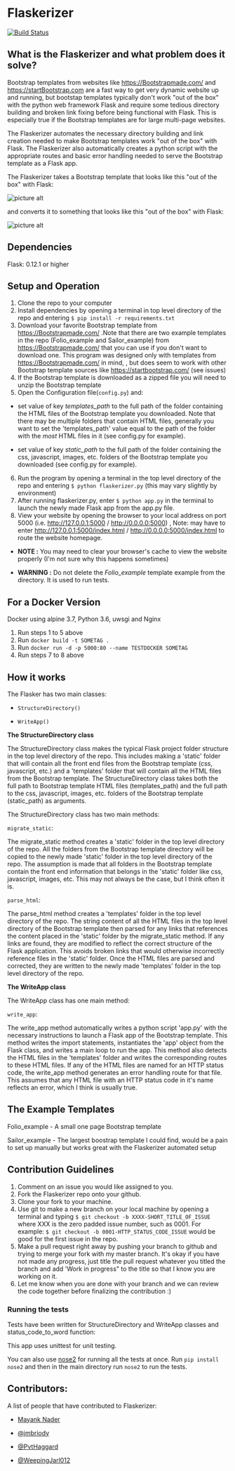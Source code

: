 # Flaskerizer

[![Build Status](https://travis-ci.org/brettvanderwerff/Flaskerizer.svg?branch=master)](https://travis-ci.org/brettvanderwerff/Flaskerizer)

## What is the Flaskerizer and what problem does it solve?

Bootstrap templates from websites like https://Bootstrapmade.com/ and https://startBootstrap.com are a fast way to get very dynamic website up and running, but bootstap templates typically don't work "out of the box" with the python web framework Flask and require some tedious directory building and broken link fixing before being functional with Flask. This is especially true if the Bootstrap templates are for large multi-page websites. 

The Flaskerizer automates the necessary directory building and link creation needed to make Bootstrap templates work "out of the box" with Flask. The Flaskerizer also automatically creates a python script with the appropriate routes and basic error handling needed to serve the Bootstrap template as a Flask app.

The Flaskerizer takes a Bootstrap template that looks like this "out of the box" with Flask:

![picture alt](/readme_images/not_working_example.png)

and converts it to something that looks like this "out of the box" with Flask:

![picture alt](/readme_images/working_example.png)

## Dependencies

Flask: 0.12.1 or higher

## Setup and Operation

1. Clone the repo to your computer
2. Install dependencies by opening a terminal in top level directory of the repo and entering `$ pip install -r requirements.txt` 
3. Download your favorite Bootstrap template from https://Bootstrapmade.com/ .Note that there are two example templates in the repo (Folio_example and Sailor_example) from https://Bootstrapmade.com/ that you can use if you don't want to download one. This program was designed only with templates from https://Bootstrapmade.com/ in mind, , but does seem to work with other Bootstrap template sources like https://startbootstrap.com/ (see issues)  
4. If the Bootstrap template is downloaded as a zipped file you will need to unzip the Bootstrap template
5. Open the Configuration file(`config.py`) and:

* set value of key *templates_path* to the full path of the folder containing the HTML files of the Bootstrap template you downloaded. Note that there may be multiple folders that contain HTML files, generally you want to set the 'templates_path' value equal to the path of the folder with the *most* HTML files in it (see config.py for example).

* set value of key *static_path* to the full path of the folder containing the css, javascript, images, etc. folders of the Bootstrap template you downloaded (see config.py for example).

 
6. Run the program by opening a terminal in the top level directory of the repo and entering `$ python flaskerizer.py` (this may vary slightly by environment)
7. After running flaskerizer.py, enter `$ python app.py` in the terminal to launch the newly made Flask app from the app.py file.
8. View your website by opening the browser to your local address on port 5000 (i.e. http://127.0.0.1:5000 / http://0.0.0.0:5000) , Note: may have to enter http://127.0.0.1:5000/index.html / http://0.0.0.0:5000/index.html to route the  website homepage.

- **NOTE :** You may need to clear your browser's cache to view the website properly (I'm not sure why this happens sometimes)

- **WARNING :** Do not delete the *Folio_example* template example from the directory. It is used to run tests.

## For a Docker Version
Docker using alpine 3.7, Python 3.6, uwsgi and Nginx

1. Run steps 1 to 5 above
2. Run `docker build -t SOMETAG .`
3. Run `docker run -d -p 5000:80 --name TESTDOCKER SOMETAG`
4. Run steps 7 to 8 above

## How it works

The Flasker has two main classes:
* `StructureDirectory()`

* `WriteApp()`

**The StructureDirectory class**

The StructureDirectory class makes the typical Flask project folder structure in the top level directory of the repo. This includes making a 'static' folder that will contain all the front end files from the Bootstrap template (css, javascript, etc.) and a 'templates' folder that will contain all the HTML files from the Bootstrap template. The StructureDirectory class takes both the full path to Bootstrap template HTML files (templates_path) and the full path to the css, javascript, images, etc. folders of the Bootstrap template (static_path) as arguments.  

The StructureDirectory class has two main methods:

`migrate_static`:

The migrate_static method creates a 'static' folder in the top level directory of the repo. All the folders from the Bootstrap template directory will be copied to the newly made 'static' folder in the top level directory of the repo. The assumption is made that all folders in the Bootstrap template contain the front end information that belongs in the 'static' folder like css, javascript, images, etc. This may not always be the case, but I think often it is. 

`parse_html`:

The parse_html method creates a 'templates' folder in the top level directory of the repo. The string content of all the HTML files in the top level directory of the Bootstrap template then parsed for any links that references the content placed in the 'static' folder by the migrate_static method. If any links are found, they are modified to reflect the correct structure of the Flask application. This avoids broken links that would otherwise incorrectly reference files in the 'static' folder. Once the HTML files are parsed and corrected, they are written to the newly made 'templates' folder in the top level directory of the repo. 

**The WriteApp class**


The WriteApp class has one main method:

`write_app`:

The write_app method automatically writes a python script 'app.py' with the necessary instructions to launch a Flask app of the Bootstrap template. This method writes the import statements, instantiates the 'app' object from the Flask class, and writes a main loop to run the app. This method also detects the HTML files in the 'templates' folder and writes the corresponding routes to these HTML files. If any of the HTML files are named for an HTTP status code, the write_app method generates an error handling route for that file. This assumes that any HTML file with an HTTP status code in it's name reflects an error, which I think is usually true. 


## The Example Templates

Folio_example - A small one page Bootstrap template

Sailor_example - The largest boostrap template I could find, would be a pain to set up manually but works great with the Flaskerizer automated setup

## Contribution Guidelines

1. Comment on an issue you would like assigned to you. 
2. Fork the Flaskerizer repo onto your github.
3. Clone your fork to your machine.
4. Use git to make a new branch on your local machine by opening a terminal and typing `$ git checkout -b XXXX-SHORT_TITLE_OF_ISSUE` where XXX is the zero padded issue number, such as 0001. For example: `$ git checkout -b 0001-HTTP_STATUS_CODE_ISSUE` would be good for the first issue in the repo. 
5. Make a pull request right away by pushing your branch to github and trying to merge your fork with my master branch. It's okay if you have not made any progress, just title the pull request whatever you titled the branch and add 'Work in progress" to the title so that I know you are working on it. 
6. Let me know when you are done with your branch and we can review the code together before finalizing the contribution :)

### Running the tests

Tests have been written for StructureDirectory and WriteApp classes and status_code_to_word function: 

This app uses unittest for unit testing.

You can also use [nose2](https://nose2.readthedocs.io/en/latest/) for running all the tests at once. Run `pip install nose2`  and then in the main directory run `nose2` to run the tests.

## Contributors:

A list of people that have contributed to Flaskerizer:

- [Mayank Nader](https://github.com/makkoncept)

- [@jmbriody](https://github.com/jmbriody)

- [@PvtHaggard](https://github.com/PvtHaggard)

- [@WeepingJarl012](https://github.com/WeepingJarl012)







